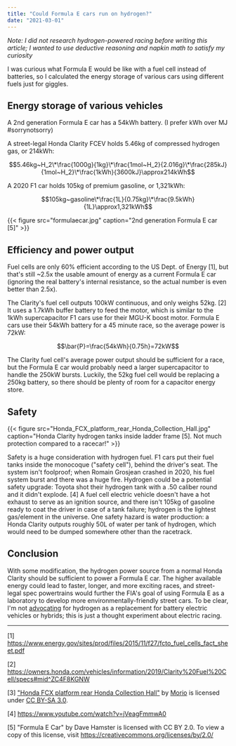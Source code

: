 ```yaml
---
title: "Could Formula E cars run on hydrogen?"
date: "2021-03-01"
---
```


*Note: I did not research hydrogen-powered racing before writing this article; I wanted to use deductive reasoning and napkin math to satisfy my curiosity*

I was curious what Formula E would be like with a fuel cell instead of batteries, so I calculated the energy storage of various cars using different fuels just for giggles. 

## Energy storage of various vehicles

A 2nd generation Formula E car has a 54kWh battery. (I prefer kWh over MJ #sorrynotsorry)

A street-legal Honda Clarity FCEV holds 5.46kg of compressed hydrogen gas, or 214kWh:

$$5.46kg~H_2\*\frac{1000g}{1kg}\*\frac{1mol~H_2}{2.016g}\*\frac{285kJ}{1mol~H_2}\*\frac{1kWh}{3600kJ}\approx214kWh$$

A 2020 F1 car holds 105kg of premium gasoline, or 1,321kWh:

$$105kg~gasoline\*\frac{1L}{0.75kg}\*\frac{9.5kWh}{1L}\approx1,321kWh$$

{{< figure src="formulaecar.jpg" caption="2nd generation Formula E car [5]" >}}

## Efficiency and power output

Fuel cells are only 60% efficient according to the US Dept. of Energy [1], but that's still ~2.5x the usable amount of energy as a current Formula E car (ignoring the real battery's internal resistance, so the actual number is even better than 2.5x).

The Clarity's fuel cell outputs 100kW continuous, and only weighs 52kg. [2] It uses a 1.7kWh buffer battery to feed the motor, which is similar to the 1kWh supercapacitor F1 cars use for their MGU-K boost motor. Formula E cars use their 54kWh battery for a 45 minute race, so the average power is 72kW:

$$\bar{P}=\frac{54kWh}{0.75h}=72kW$$

The Clarity fuel cell's average power output should be sufficient for a race, but the Formula E car would probably need a larger supercapacitor to handle the 250kW bursts. Luckily, the 52kg fuel cell would be replacing a 250kg battery, so there should be plenty of room for a capacitor energy store. 

## Safety

{{< figure src="Honda_FCX_platform_rear_Honda_Collection_Hall.jpg" caption="Honda Clarity hydrogen tanks inside ladder frame [5]. Not much protection compared to a racecar!" >}}

Safety is a huge consideration with hydrogen fuel. F1 cars put their fuel tanks inside the monocoque ("safety cell"), behind the driver's seat. The system isn't foolproof; when Romain Grosjean crashed in 2020, his fuel system burst and there was a huge fire. Hydrogen could be a potential safety upgrade: Toyota shot their hydrogen tank with a .50 caliber round and it didn't explode. [4] A fuel cell electric vehicle doesn't have a hot exhaust to serve as an ignition source, and there isn't 105kg of gasoline ready to coat the driver in case of a tank failure; hydrogen is the lightest gas/element in the universe. One safety hazard is water production: a Honda Clarity outputs roughly 50L of water per tank of hydrogen, which would need to be dumped somewhere other than the racetrack.

## Conclusion

With some modification, the hydrogen power source from a normal Honda Clarity should be sufficient to power a Formula E car. The higher available energy could lead to faster, longer, and more exciting races, and street-legal spec powertrains would further the FIA's goal of using Formula E as a laboratory to develop more environmentally-friendly street cars. To be clear, I'm not [advocating](/pages/serieshybrids) for hydrogen as a replacement for battery electric vehicles or hybrids; this is just a thought experiment about electric racing. 

---

[1] https://www.energy.gov/sites/prod/files/2015/11/f27/fcto_fuel_cells_fact_sheet.pdf

[2] https://owners.honda.com/vehicles/information/2019/Clarity%20Fuel%20Cell/specs#mid^ZC4F8KGNW

[3] ["Honda FCX platform rear Honda Collection Hall"](https://commons.wikimedia.org/wiki/File:Honda_FCX_platform_rear_Honda_Collection_Hall.jpg) by [Morio](https://commons.wikimedia.org/wiki/User:Morio) is licensed under [CC BY-SA 3.0](https://creativecommons.org/licenses/by-sa/3.0/deed.en).

[4] https://www.youtube.com/watch?v=jVeagFmmwA0

[5] "Formula E Car" by Dave Hamster is licensed with CC BY 2.0. To view a copy of this license, visit https://creativecommons.org/licenses/by/2.0/
